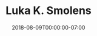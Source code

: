 ---
title: Luka K. Smolens
date: 2018-08-09T00:00:00-07:00
tags:
  - eagle
description:
draft: false
---